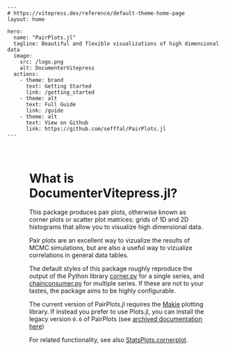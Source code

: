 ```@raw html
---
# https://vitepress.dev/reference/default-theme-home-page
layout: home

hero:
  name: "PairPlots.jl"
  tagline: Beautiful and flexible visualizations of high dimensional data
  image:
    src: /logo.png
    alt: DocumenterVitepress
  actions:
    - theme: brand
      text: Getting Started
      link: /getting_started
    - theme: alt
      text: Full Guide
      link: /guide
    - theme: alt
      text: View on Github
      link: https://github.com/sefffal/PairPlots.jl
---
```


<p style="margin-bottom:2cm"></p>

<div class="vp-doc" style="width:80%; margin:auto">

<h1> What is DocumenterVitepress.jl? </h1>

This package produces pair plots, otherwise known as corner plots or scatter plot matrices: grids of 1D and 2D histograms that allow you to visualize high dimensional data.

Pair plots are an excellent way to vizualize the results of MCMC simulations, but are also a useful way to vizualize correlations in general data tables.

The default styles of this package roughly reproduce the output of the Python library [corner.py](https://corner.readthedocs.io/en/latest/index.html) for a single series, and [chainconsumer.py](https://samreay.github.io/ChainConsumer/usage.html) for multiple series.
If these are not to your tastes, the package aims to be highly configurable.

The current version of PairPlots.jl requires the [Makie](https://makie.juliaplots.org/) plotting library. If instead you prefer to use Plots.jl, you can install the legacy version `0.6` of PairPlots (see [archived documentation here](https://github.com/sefffal/PairPlots.jl/blob/b632abd79c0dfbe7387d44393f4fb5b7f74ac5d8/README.md))

For related functionality, see also [StatsPlots.cornerplot](https://github.com/JuliaPlots/StatsPlots.jl#corrplot-and-cornerplot).

</div>



